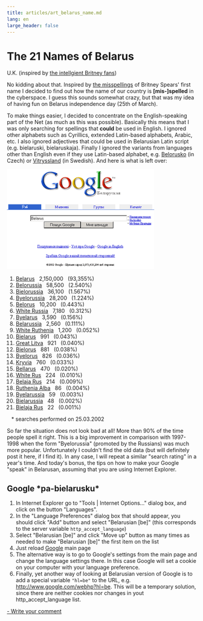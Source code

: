 ```yaml
---
title: articles/art_belarus_name.md 
lang: en
large_header: false
---
```



<h1 id="the-21-names-of-belarus">The 21 Names of Belarus</h1>

U.K. (inspired by <a href="http://www.google.com/jobs/britney.html">the intellgient Britney fans</a>)


No kidding about that. Inspired by <a href="http://www.google.com/jobs/britney.html">the misspellings</a> of Britney Spears' first name I decided to find out how the name of our country is <strong>[mis-]spelled</strong> in the cyberspace. I guess this sounds somewhat crazy, but that was my idea of having fun on Belarus independence day (25th of March).


To make things easier, I decided to concentrate on the English-speaking part of the Net (as much as this was possible). Basically this means that I was only searching for spellings that <strong>could</strong> be used in English. I ignored other alphabets such as Cyrillics, extended Latin-based alphabets, Arabic, etc. I also ignored adjectives that could be used in Belarusian Latin script (e.g. bielaruski, bielaruskaja). Finally I ignored the variants from languages other than English even if they use Latin-based alphabet, e.g. <a href="http://www.google.com/search?hl=be&amp;q=Belorusko">Belorusko</a> (in Czech) or <a href="http://www.google.com/search?hl=be&amp;q=Vitryssland">Vitryssland</a> (in Swedish). And here is what is left over:


<a href="http://www.google.com/search?hl=be&amp;q=Belarus"><img src="google2.gif" width="390" height="264" alt="Google in Belarusian" /></a>

<ol>
<li><a href="http://www.google.com/search?hl=be&amp;q=Belarus">Belarus</a>   2,150,000   (93,355%)</li>
<li><a href="http://www.google.com/search?hl=be&amp;q=Belorussia">Belorussia</a>   58,500   (2.540%)</li>
<li><a href="http://www.google.com/search?hl=be&amp;q=Bielorussia">Bielorussia</a>   36,100   (1.567%)</li>
<li><a href="http://www.google.com/search?hl=be&amp;q=Byelorussia">Byelorussia</a>   28,200   (1.224%)</li>
<li><a href="http://www.google.com/search?hl=be&amp;q=Belorus">Belorus</a>   10,200   (0.443%)</li>
<li><a href="http://www.google.com/search?hl=be&amp;q=%22White+Russia%22">White Russia</a>   7,180   (0.312%)</li>
<li><a href="http://www.google.com/search?hl=be&amp;q=Byelarus">Byelarus</a>   3,590   (0.156%)</li>
<li><a href="http://www.google.com/search?hl=be&amp;q=Belarussia">Belarussia</a>   2,560   (0.111%)</li>
<li><a href="http://www.google.com/search?hl=be&amp;q=White+Ruthenia">White Ruthenia</a>   1,200   (0.052%)</li>
<li><a href="http://www.google.com/search?hl=be&amp;q=Bielarus">Bielarus</a>   991   (0.043%)</li>
<li><a href="http://www.google.com/search?hl=be&amp;q=Great+Litva">Great Litva</a>   921   (0.040%)</li>
<li><a href="http://www.google.com/search?hl=be&amp;q=Bielorus">Bielorus</a>   881   (0.038%)</li>
<li><a href="http://www.google.com/search?hl=be&amp;q=Byelorus">Byelorus</a>   826   (0.036%)</li>
<li><a href="http://www.google.com/search?hl=be&amp;q=Kryvia">Kryvia</a>   760   (0.033%)</li>
<li><a href="http://www.google.com/search?hl=be&amp;q=Bellarus">Bellarus</a>   470   (0.020%)</li>
<li><a href="http://www.google.com/search?hl=be&amp;q=%22White+Rus%22">White Rus</a>   224   (0.010%)</li>
<li><a href="http://www.google.com/search?hl=be&amp;q=Belaja+Rus">Belaja Rus</a>   214   (0.009%)</li>
<li><a href="http://www.google.com/search?hl=be&amp;q=Ruthenia+Alba">Ruthenia Alba</a>   86   (0.004%)</li>
<li><a href="http://www.google.com/search?hl=be&amp;q=Byelarussia">Byelarussia</a>   59   (0.003%)</li>
<li><a href="http://www.google.com/search?hl=be&amp;q=Bielarussia">Bielarussia</a>   48   (0.002%)</li>
<li><a href="http://www.google.com/search?hl=be&amp;q=Bielaja+Rus">Bielaja Rus</a>   22   (0.001%)</li>
</ol>
<span class="small">   * searches performed on 25.03.2002</span>

So far the situation does not look bad at all! More than 90% of the time people spell it right. This is a big improvement in comparison with 1997-1998 when the form "Byelorussia" (promoted by the Russians) was much more popular. Unfortunately I couldn't find the old data (but will definitely post it here, if I find it). In any case, I will repeat a similar "search rating" in a year's time. And today's bonus, the tips on how to make your Google "speak" in Belarusan, assuming that you are using Internet Explorer.

<h2 id="google-pa-bielarusku">Google  *pa-bielarusku* </h2>
<ol>
<li>In Internet Explorer go to "Tools | Internet Options..." dialog box, and click on the button "Languages".</li>
<li>In the "Language Preferences" dialog box that should appear, you should click "Add" button and select "Belarusian [be]" (this corresponds to the server variable <code>http_accept_language</code>)</li>
<li>Select "Belarusian [be]" and click "Move up" button as many times as needed to make "Belarusian [be]" the first item on the list</li>
<li>Just reload <a href="http://www.google.com/">Google</a> main page</li>
<li>The alternative way is to go to Google's settings from the main page and change the language settings there. In this case Google will set a cookie on your computer with your language preference.</li>
<li>Finally, yet another way of looking at Belarusian version of Google is to add a special variable <code>"hl=be"</code> to the URL, e.g. <a href="http://www.google.com/webhp?hl=be">http://www.google.com/webhp?hl=be</a>. This will be a temporary solution, since there are neither cookies nor changes in yout http_accept_language list.</li>
</ol>

<span class="small"><a href="gb_add.html?ref=http%3A%2F%2Fwww%2Epravapis%2Eorg%2Fart%5Fbelarus%5Fname%2Easp">- Write your comment</a></span>

